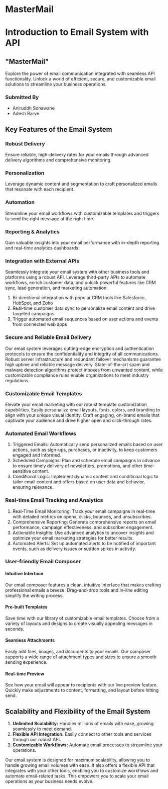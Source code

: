 # MasterMail

# Introduction to Email System with API
## "MasterMail"

Explore the power of email communication integrated with seamless API functionality. Unlock a world of efficient, secure, and customizable email solutions to streamline your business operations.

### Submitted By
- Aniruddh Sonawane
- Adesh Barve

## Key Features of the Email System
### Robust Delivery
Ensure reliable, high-delivery rates for your emails through advanced delivery algorithms and comprehensive monitoring.

### Personalization
Leverage dynamic content and segmentation to craft personalized emails that resonate with each recipient.

### Automation
Streamline your email workflows with customizable templates and triggers to send the right message at the right time.

### Reporting & Analytics
Gain valuable insights into your email performance with in-depth reporting and real-time analytics dashboards.

### Integration with External APIs
Seamlessly integrate your email system with other business tools and platforms using a robust API. Leverage third-party APIs to automate workflows, enrich customer data, and unlock powerful features like CRM sync, lead generation, and marketing automation.
1. Bi-directional integration with popular CRM tools like Salesforce, HubSpot, and Zoho
2. Real-time customer data sync to personalize email content and drive targeted campaigns
3. Trigger automated email sequences based on user actions and events from connected web apps

### Secure and Reliable Email Delivery
Our email system leverages cutting-edge encryption and authentication protocols to ensure the confidentiality and integrity of all communications. Robust server infrastructure and redundant failover mechanisms guarantee high uptime and reliable message delivery.
State-of-the-art spam and malware detection algorithms protect inboxes from unwanted content, while customizable compliance rules enable organizations to meet industry regulations.

### Customizable Email Templates
Elevate your email marketing with our robust template customization capabilities. Easily personalize email layouts, fonts, colors, and branding to align with your unique visual identity.
Craft engaging, on-brand emails that captivate your audience and drive higher open and click-through rates.

### Automated Email Workflows
1. Triggered Emails: Automatically send personalized emails based on user actions, such as sign-ups, purchases, or inactivity, to keep customers engaged and informed.
2. Scheduled Campaigns: Plan and schedule email campaigns in advance to ensure timely delivery of newsletters, promotions, and other time-sensitive content.
3. Conditional Logic: Implement dynamic content and conditional logic to tailor email content and offers based on user data and behavior, ensuring relevance.

### Real-time Email Tracking and Analytics
1. Real-Time Email Monitoring: Track your email campaigns in real-time with detailed metrics on opens, clicks, bounces, and unsubscribes.
2. Comprehensive Reporting: Generate comprehensive reports on email performance, campaign effectiveness, and subscriber engagement.
3. Actionable Insights: Use advanced analytics to uncover insights and optimize your email marketing strategies for better results.
4. Automated Alerts: Set up automated alerts to be notified of important events, such as delivery issues or sudden spikes in activity.

### User-friendly Email Composer
#### Intuitive Interface
Our email composer features a clean, intuitive interface that makes crafting professional emails a breeze. Drag-and-drop tools and in-line editing simplify the writing process.
#### Pre-built Templates
Save time with our library of customizable email templates. Choose from a variety of layouts and designs to create visually appealing messages in seconds.
#### Seamless Attachments
Easily add files, images, and documents to your emails. Our composer supports a wide range of attachment types and sizes to ensure a smooth sending experience.
#### Real-time Preview
See how your email will appear to recipients with our live preview feature. Quickly make adjustments to content, formatting, and layout before hitting send.

## Scalability and Flexibility of the Email System
1. **Unlimited Scalability:** Handles millions of emails with ease, growing seamlessly to meet demand.
2. **Flexible API Integration:** Easily connect to other tools and services through our robust API.
3. **Customizable Workflows:** Automate email processes to streamline your operations.

Our email system is designed for maximum scalability, allowing you to handle growing email volumes with ease. It also offers a flexible API that integrates with your other tools, enabling you to customize workflows and automate email-related tasks. This empowers you to scale your email operations as your business needs evolve.

